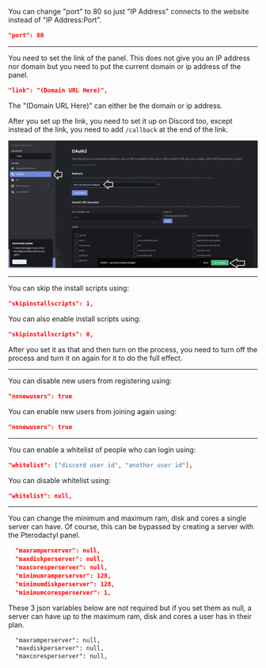 You can change "port" to 80 so just "IP Address" connects to the website instead of "IP Address:Port".
```json
"port": 80
```
--- ---
You need to set the link of the panel. This does not give you an IP address nor domain but you need to put the current domain or ip address of the panel.
```json
"link": "(Domain URL Here)",
```
The "(Domain URL Here)" can either be the domain or ip address.

After you set up the link, you need to set it up on Discord too, except instead of the link, you need to add `/callback` at the end of the link.

![5](https://raw.githubusercontent.com/real2two/the-panel-guide/master/images/discord/discord-5.png)

--- ---
You can skip the install scripts using:
```json
"skipinstallscripts": 1,
```
You can also enable install scripts using:
```json
"skipinstallscripts": 0,
```
After you set it as that and then turn on the process, you need to turn off the process and turn it on again for it to do the full effect.
--- ---
You can disable new users from registering using:
```json
"nonewusers": true
```
You can enable new users from joining again using:
```json
"nonewusers": true
```
--- ---
You can enable a whitelist of people who can login using:
```json
"whitelist": ["discord user id", "another user id"],
```
You can disable whitelist using:
```json
"whitelist": null,
```
--- ---
You can change the minimum and maximum ram, disk and cores a single server can have. Of course, this can be bypassed by creating a server with the Pterodactyl panel.
```json
  "maxramperserver": null,
  "maxdiskperserver": null,
  "maxcoresperserver": null,
  "minimumramperserver": 128,
  "minimumdiskperserver": 128,
  "minimumcoresperserver": 1,
```
These 3 json variables below are not required but if you set them as null, a server can have up to the maximum ram, disk and cores a user has in their plan.
```
  "maxramperserver": null,
  "maxdiskperserver": null,
  "maxcoresperserver": null,
```
